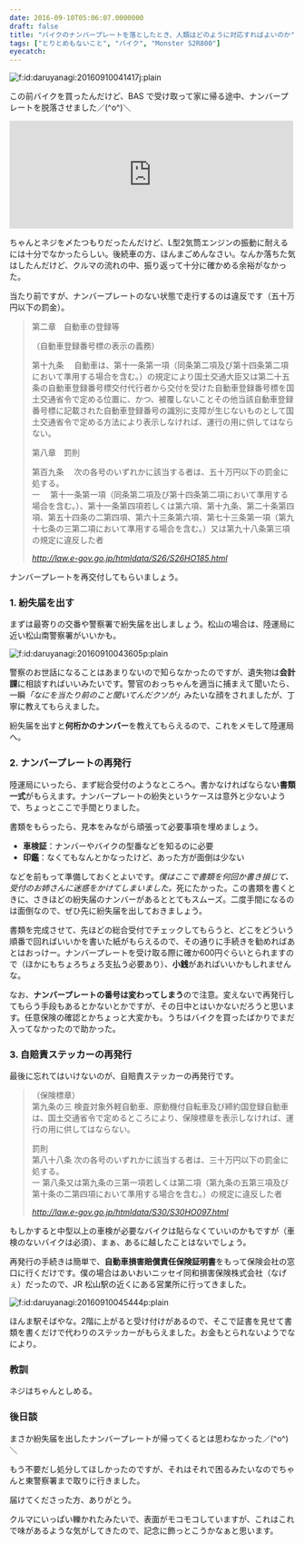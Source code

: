 ```yaml
---
date: 2016-09-10T05:06:07.0000000
draft: false
title: "バイクのナンバープレートを落としたとき、人類はどのように対応すればよいのか"
tags: ["とりとめもないこと", "バイク", "Monster S2R800"]
eyecatch: 
---
```

<p><span itemscope itemtype="http://schema.org/Photograph"><img src="20160910041417.jpg" alt="f:id:daruyanagi:20160910041417j:plain" title="f:id:daruyanagi:20160910041417j:plain" class="hatena-fotolife" itemprop="image"></span></p><p>この前バイクを買ったんだけど、BAS で受け取って家に帰る途中、ナンバープレートを脱落させました／(^o^)＼</p><p><iframe src="https://hatenablog-parts.com/embed?url=https%3A%2F%2Fblog.daruyanagi.jp%2Fentry%2F2016%2F08%2F26%2F163559" title="Monster S2R 800：新しい（古いけど）バイクを買った - だるろぐ" class="embed-card embed-blogcard" scrolling="no" frameborder="0" style="display: block; width: 100%; height: 190px; max-width: 500px; margin: 10px 0px;"></iframe></p><p>ちゃんとネジを〆たつもりだったんだけど、L型2気筒エンジンの振動に耐えるには十分でなかったらしい。後続車の方、ほんまごめんなさい。なんか落ちた気はしたんだけど、クルマの流れの中、振り返って十分に確かめる余裕がなかった。</p><p>当たり前ですが、ナンバープレートのない状態で走行するのは違反です（五十万円以下の罰金）。</p>

<blockquote cite="http://law.e-gov.go.jp/htmldata/S26/S26HO185.html">
<p>第二章　自動車の登録等</p><p>（自動車登録番号標の表示の義務）</p><p>第十九条 　自動車は、第十一条第一項（同条第二項及び第十四条第二項において準用する場合を含む。）の規定により国土交通大臣又は第二十五条の自動車登録番号標交付代行者から交付を受けた自動車登録番号標を国土交通省令で定める位置に、かつ、被覆しないことその他当該自動車登録番号標に記載された自動車登録番号の識別に支障が生じないものとして国土交通省令で定める方法により表示しなければ、運行の用に供してはならない。</p><p>第八章　罰則</p><p>第百九条 　次の各号のいずれかに該当する者は、五十万円以下の罰金に処する。<br />
一 　第十一条第一項（同条第二項及び第十四条第二項において準用する場合を含む。）、第十一条第四項若しくは第六項、第十九条、第二十条第四項、第五十四条の二第四項、第六十三条第六項、第七十三条第一項（第九十七条の三第二項において準用する場合を含む。）又は第九十八条第三項の規定に違反した者</p>

<cite><a href="http://law.e-gov.go.jp/htmldata/S26/S26HO185.html">http://law.e-gov.go.jp/htmldata/S26/S26HO185.html</a></cite>
</blockquote>
<p>ナンバープレートを再交付してもらいましょう。</p>

<div class="section">
<h3>1. 紛失届を出す</h3>
<p>まずは最寄りの交番や警察署で紛失届を出しましょう。松山の場合は、陸運局に近い松山南警察署がいいかも。</p><p><span itemscope itemtype="http://schema.org/Photograph"><img src="20160910043605.png" alt="f:id:daruyanagi:20160910043605p:plain" title="f:id:daruyanagi:20160910043605p:plain" class="hatena-fotolife" itemprop="image"></span></p><p>警察のお世話になることはあまりないので知らなかったのですが、遺失物は<b>会計課</b>に相談すればいいみたいです。警官のおっちゃんを適当に捕まえて聞いたら、一瞬<i>「なにを当たり前のこと聞いてんだクソが」</i>みたいな顔をされましたが、丁寧に教えてもらえました。</p><p>紛失届を出すと<b>何桁かのナンバー</b>を教えてもらえるので、これをメモして陸運局へ。</p>

</div>
<div class="section">
<h3>2. ナンバープレートの再発行</h3>
<p>陸運局にいったら、まず総合受付のようなところへ。書かなければならない<b>書類一式</b>がもらえます。ナンバープレートの紛失というケースは意外と少ないようで、ちょっとここで手間とりました。</p><p>書類をもらったら、見本をみながら頑張って必要事項を埋めましょう。</p>

<ul>
<li><b>車検証</b>：ナンバーやバイクの型番などを知るのに必要</li>
<li><b>印鑑</b>：なくてもなんとかなったけど、あった方が面倒は少ない</li>
</ul><p>などを前もって準備しておくとよいです。<i>僕はここで書類を何回か書き損じて、受付のお姉さんに迷惑をかけてしまいました。</i>死にたかった。この書類を書くときに、さきほどの紛失届のナンバーがあるととてもスムーズ。二度手間になるのは面倒なので、ぜひ先に紛失届を出しておきましょう。</p><p>書類を完成させて、先ほどの総合受付でチェックしてもらうと、どこをどういう順番で回ればいいかを書いた紙がもらえるので、その通りに手続きを勧めればあとはおっけー。ナンバープレートを受け取る際に確か600円ぐらいとられますので（ほかにもちょろちょろ支払う必要あり）、<b>小銭</b>があればいいかもしれませんな。</p><p>なお、<b>ナンバープレートの番号は変わってしまう</b>ので注意。変えないで再発行してもらう手段もあるとかないとかですが、その日中とはいかないだろうと思います。任意保険の確認とかちょっと大変かも。うちはバイクを買ったばかりでまだ入ってなかったので助かった。</p>

</div>
<div class="section">
<h3>3. 自賠責ステッカーの再発行</h3>
<p>最後に忘れてはいけないのが、自賠責ステッカーの再発行です。</p>

<blockquote cite="http://law.e-gov.go.jp/htmldata/S30/S30HO097.html">
<p>（保険標章）<br />
第九条の三 検査対象外軽自動車、原動機付自転車及び締約国登録自動車は、国土交通省令で定めるところにより、保険標章を表示しなければ、運行の用に供してはならない。 </p><p>罰則<br />
第八十八条 次の各号のいずれかに該当する者は、三十万円以下の罰金に処する。 <br />
一 第八条又は第九条の三第一項若しくは第二項（第九条の五第三項及び第十条の二第四項において準用する場合を含む。）の規定に違反した者</p>

<cite><a href="http://law.e-gov.go.jp/htmldata/S30/S30HO097.html">http://law.e-gov.go.jp/htmldata/S30/S30HO097.html</a></cite>
</blockquote>
<p>もしかすると中型以上の車検が必要なバイクは貼らなくていいのかもですが（車検のないバイクは必須）、まぁ、あるに越したことはないでしょう。</p><p>再発行の手続きは簡単で、<b>自動車損害賠償責任保険証明書</b>をもって保険会社の窓口に行くだけです。僕の場合はあいおいニッセイ同和損害保険株式会社（なげぇ）だったので、JR 松山駅の近くにある営業所に行ってきました。</p><p><span itemscope itemtype="http://schema.org/Photograph"><img src="20160910045444.png" alt="f:id:daruyanagi:20160910045444p:plain" title="f:id:daruyanagi:20160910045444p:plain" class="hatena-fotolife" itemprop="image"></span></p><p>ほんま駅そばやな。2階に上がると受け付けがあるので、そこで証書を見せて書類を書くだけで代わりのステッカーがもらえました。お金もとられないようでなにより。</p>

</div>
<div class="section">
<h3>教訓</h3>
<p>ネジはちゃんとしめる。</p>

</div>
<div class="section">
<h3>後日談</h3>
<p>まさか紛失届を出したナンバープレートが帰ってくるとは思わなかった／(^o^)＼</p><p>もう不要だし処分してほしかったのですが、それはそれで困るみたいなのでちゃんと東警察署まで取りに行きました。</p><p>届けてくださった方、ありがとう。</p><p>クルマにいっぱい轢かれたみたいで、表面がモコモコしていますが、これはこれで味があるような気がしてきたので、記念に飾っとこうかなぁと思います。</p>

</div>